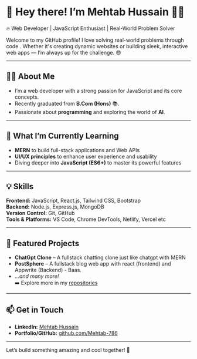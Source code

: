 # 🚀 Hey there! I’m Mehtab Hussain 👨‍💻  
🔥 Web Developer | JavaScript Enthusiast | Real-World Problem Solver  

Welcome to my GitHub profile! I love solving real-world problems through code . Whether it's creating dynamic websites or building sleek, interactive web apps — I’m always up for the challenge. 😎

---

## 👨‍💻 About Me  
- I’m a web developer with a strong passion for JavaScript and its core concepts.  
- Recently graduated from **B.Com (Hons)** 📚.  
- Passionate about **programming** and exploring the world of **AI**.

---

## 🌱 What I’m Currently Learning  
- **MERN** to build full-stack applications and Web APIs  
- **UI/UX principles** to enhance user experience and usability  
- Diving deeper into **JavaScript (ES6+)** to master its powerful features

---

## 💡 Skills  
**Frontend:** JavaScript, React.js, Tailwind CSS, Bootstrap  
**Backend:** Node.js, Express.js, MongoDB  
**Version Control:** Git, GitHub  
**Tools & Platforms:** VS Code, Chrome DevTools, Netlify, Vercel etc

---

## 🚀 Featured Projects  
- **ChatGpt Clone** – A fullstack chatting clone just like chatgpt with MERN
- **PostSphere** – A fullstack blog web app with react (frontend) and Appwrite (Backend) - Baas. 
- _...and many more!_  
➡️ Explore more in my [repositories](https://github.com/Mehtab-786?tab=repositories)

---

## 📫 Get in Touch  
- **LinkedIn:** [Mehtab Hussain](https://www.linkedin.com/in/mehtabhussain786/)  
- **Portfolio/GitHub:** [github.com/Mehtab-786](https://github.com/Mehtab-786)

---

Let’s build something amazing and cool together! 🚀
